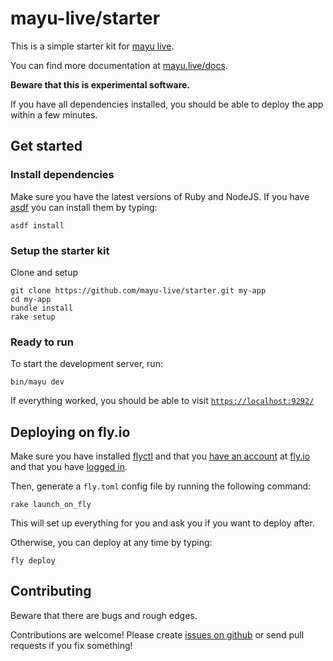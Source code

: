 # mayu-live/starter

This is a simple starter kit for [mayu live](https://github.com/mayu-live/framework).

You can find more documentation at [mayu.live/docs](https://mayu.live/docs).

**Beware that this is experimental software.**

If you have all dependencies installed, you should
be able to deploy the app within a few minutes.

## Get started

### Install dependencies

Make sure you have the latest versions of Ruby and NodeJS.
If you have [asdf](https://asdf-vm.com/) you can install
them by typing:

    asdf install

### Setup the starter kit

Clone and setup

    git clone https://github.com/mayu-live/starter.git my-app
    cd my-app
    bundle install
    rake setup

### Ready to run

To start the development server, run:

    bin/mayu dev

If everything worked, you should be able to visit
[`https://localhost:9292/`](https://localhost:9292/)

## Deploying on fly.io

Make sure you have installed [flyctl](https://fly.io/docs/flyctl/installing/)
and that you [have an account](https://fly.io/docs/flyctl/auth-signup/) at
[fly.io](https://fly.io/) and that you have
[logged in](https://fly.io/docs/flyctl/auth-login/).

Then, generate a `fly.toml` config file by running the following command:

    rake launch_on_fly

This will set up everything for you and ask you if you want to deploy after.

Otherwise, you can deploy at any time by typing:

    fly deploy

## Contributing

Beware that there are bugs and rough edges.

Contributions are welcome!
Please create [issues on github](https://github.com/mayu-live/framework/issues)
or send pull requests if you fix something!
